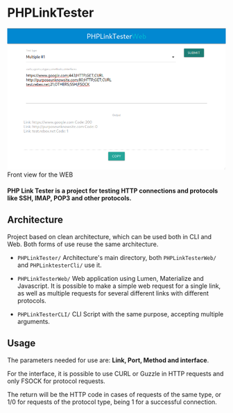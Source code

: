 # PHPLinkTester
![Alt text](image.png)
Front view for the WEB 
#### PHP Link Tester is a project for testing HTTP connections and protocols like SSH, IMAP, POP3 and other protocols.

## Architecture
Project based on clean architecture, which can be used both in CLI and Web. Both forms of use reuse the same architecture.

* `PHPLinkTester/` Architecture's main directory, both `PHPLinkTesterWeb/` and `PHPLinktesterCli/` use it.

* `PHPLinkTesterWeb/` Web application using Lumen, Materialize and Javascript. It is possible to make a simple web request for a single link, as well as multiple requests for several different links with different protocols.

* `PHPLinkTesterCLI/` CLI Script with the same purpose, accepting multiple arguments.

## Usage
The parameters needed for use are: **Link, Port, Method and interface**.

For the interface, it is possible to use CURL or Guzzle in HTTP requests and only FSOCK for protocol requests.

The return will be the HTTP code in cases of requests of the same type, or 1/0 for requests of the protocol type, being 1 for a successful connection.
